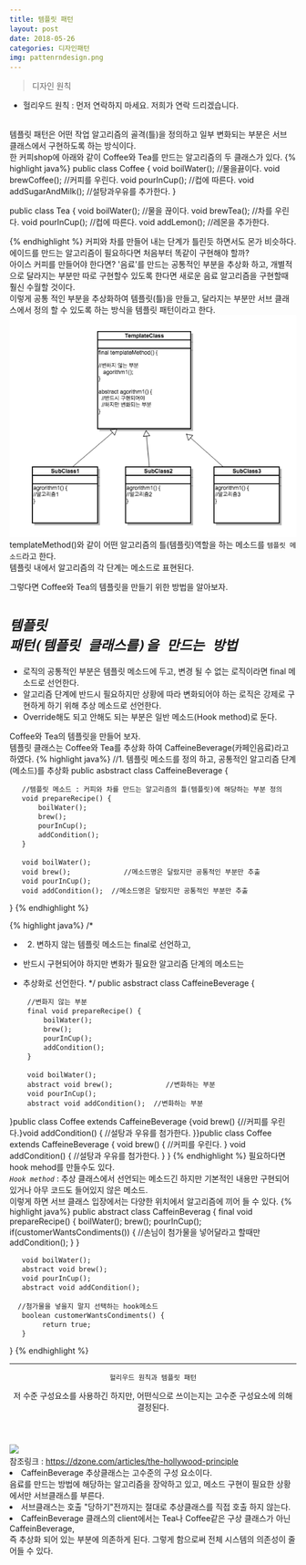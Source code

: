 ```yaml
---
title: 템플릿 패턴
layout: post
date: 2018-05-26
categories: 디자인패턴
img: pattenrndesign.png
---
```


> 디자인 원칙
* 헐리우드 원칙 : 먼저 연락하지 마세요. 저희가 연락 드리겠습니다.

<br>템플릿 패턴은 어떤 작업 알고리즘의 골격(틀)을 정의하고 일부 변화되는 부분은
서브 클래스에서 구현하도록 하는 방식이다.
<br>한 커피shop에 아래와 같이 Coffee와 Tea를 만드는 알고리즘의 두 클래스가 있다.
{% highlight java%}
public class Coffee {
     void boilWater();              //물을끓이다.
     void brewCoffee();             //커피를 우린다.
     void pourInCup();              //컵에 따른다.
     void addSugarAndMilk();    //설탕과우유를 추가한다.
 }

 public class Tea {
     void boilWater();              //물을 끊이다.
     void brewTea();                    //차를 우린다.
     void pourInCup();              //컵에 따른다.
     void addLemon();               //레몬을 추가한다.

{% endhighlight %}
커피와 차를 만들어 내는 단계가 틀린듯 하면서도 몬가 비슷하다.
<br>에이드를 만드는 알고리즘이 필요하다면 처음부터 똑같이 구현해야 할까?
<br>아이스 커피를 만들어야 한다면?
'음료'를 만드는 공통적인 부분을 추상화 하고, 개별적으로 달라지는 부분만 따로 구현할수 있도록 한다면 새로운 음료 알고리즘을 구현할때 훨신 수월할 것이다.
<br>이렇게 공통 적인 부분을 추상화하여 템플릿(틀)을 만들고, 달라지는 부분만 서브 클래스에서 정의 할 수
있도록 하는 방식을 템플릿 패턴이라고 한다.
<br><img src="assets/img/pattern/template1.png">
<br>templateMethod()와 같이 어떤 알고리즘의 틀(템플릿)역할을 하는 메소드를 <code>템플릿 메소드</code>라고 한다.
<br>템플릿 내에서 알고리즘의 각 단계는 메소드로 표현된다.

그렇다면 Coffee와 Tea의 템플릿을 만들기 위한 방법을 알아보자.

# <code class="highlighter-rouge"><i>템플릿 패턴(템플릿 클래스를)을 만드는 방법</i></code>
* 로직의 공통적인 부분은 템플릿 메소드에 두고, 변경 될 수 없는 로직이라면 final 메소드로 선언한다.
* 알고리즘 단계에 반드시 필요하지만 상황에 따라 변화되어야 하는 로직은 강제로 구현하게 하기 위해 추상 메소드로 선언한다.
* Override해도 되고 안해도 되는 부분은 일반 메소드(Hook method)로 둔다.

Coffee와 Tea의 템플릿을 만들어 보자.
<br>템플릿 클래스는 Coffee와 Tea를 추상화 하여 CaffeineBeverage(카페인음료)라고 하였다.
{% highlight java%}
//1. 템플릿 메소드를 정의 하고, 공통적인 알고리즘 단계(메소드)를 추상화
public asbstract class CaffeineBeverage {

       //템플릿 메소드 : 커피와 차를 만드는 알고리즘의 틀(템플릿)에 해당하는 부분 정의
       void prepareRecipe() {
           boilWater();
           brew();
           pourInCup();
           addCondition();
       }

       void boilWater();
       void brew();             //메소드명은 달랐지만 공통적인 부분만 추출
       void pourInCup();
       void addCondition();  //메소드명은 달랐지만 공통적인 부분만 추출
}
{% endhighlight %}

{% highlight java%}
/*
* 2. 변하지 않는 템플릿 메소드는 final로 선언하고,
* 반드시 구현되어야 하지만 변화가 필요한 알고리즘 단계의 메소드는
* 추상화로 선언한다.
*/
public asbstract class CaffeineBeverage {

       //변화지 않는 부분
       final void prepareRecipe() {
           boilWater();
           brew();
           pourInCup();
           addCondition();
       }

       void boilWater();
       abstract void brew();             //변화하는 부분
       void pourInCup();                
       abstract void addCondition();  //변화하는 부분
}public class Coffee extends CaffeineBeverage {void brew() {//커피를 우린다.}void addCondition() {
 //설탕과 우유를 첨가한다.
 }}public class Coffee extends CaffeineBeverage {
 void brew() {
 //커피를 우린다.
 }
 void addCondition() {
 //설탕과 우유를 첨가한다.
 }
}
{% endhighlight %}
필요하다면 hook mehod를 만들수도 있다.
<br><code class="highlighter-rouge"><i>Hook method</i></code>&nbsp;:&nbsp;추상 클래스에서 선언되는
메소드긴 하지만 기본적인 내용만 구현되어 있거나 아무 코드도 들어있지 않은 메소드.
<br>이렇게 하면 서브 클래스 입장에서는 다양한 위치에서 알고리즘에 끼어 들 수 있다.
{% highlight java%}
public abstract class CaffeinBeverag {
       final void prepareRecipe() {
           boilWater();
           brew();
           pourInCup();
           if(customerWantsCondiments()) {   //손님이 첨가물을 넣어달라고 할때만
              addCondition();
           }
       }

       void boilWater();
       abstract void brew();            
       void pourInCup();                
       abstract void addCondition();

      //첨가물을 넣을지 말지 선택하는 hook메소드
       boolean customerWantsCondiments() {
            return true;
       }
}
{% endhighlight %}
<hr>
<header>
  <code class="highlighter-rouge font19">헐리우드 원칙과 템플릿 패턴</code>
  <p>저 수준 구성요소를 사용하긴 하지만, 어떤식으로 쓰이는지는 고수준 구성요소에 의해 결정된다.</p>
</header>
<img src="{{site.baseurl}}/assets/img/pattern/template2.jpg">
<br>참조링크 : <a href="https://dzone.com/articles/the-hollywood-principle" target="_blank">https://dzone.com/articles/the-hollywood-principle</a>
<li>
  CaffeinBeverage 추상클래스는 고수준의 구성 요소이다.
  <br>음료를 만드는 방법에 해당하는 알고리즘을 장악하고 있고, 메소드 구현이 필요한 상황에서만 서브클래스를 부른다.
</li>
<li>서브클래스는 호출 "당하기"전까지는 절대로 추상클래스를 직접 호출 하지 않는다.</li>
<li>CaffeinBeverage 클래스의 client에서는 Tea나 Coffee같은 구상 클래스가 아닌 CaffeinBeverage,
<br>즉 추상화 되어 있는 부분에 의존하게 된다. 그렇게 함으로써 전체 시스템의 의존성이 줄어들 수 있다.</li>
